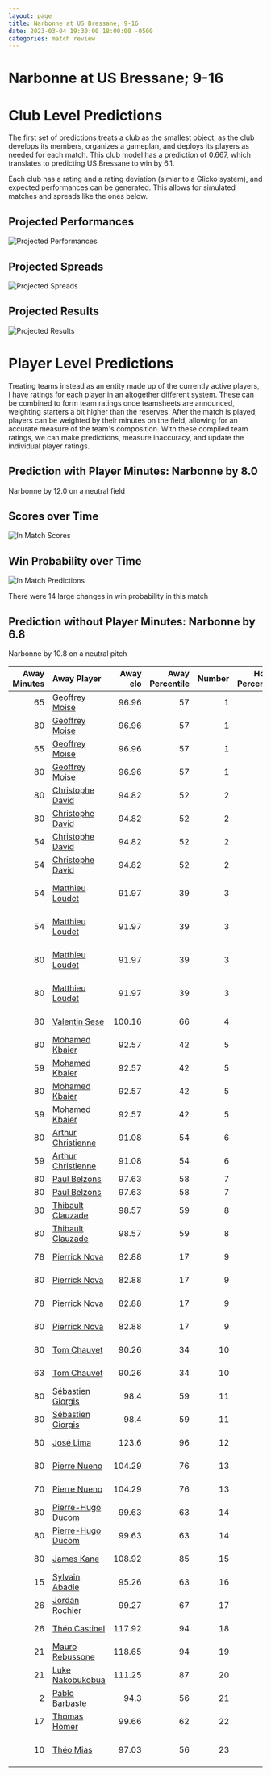 ```yaml
---  
layout: page  
title: Narbonne at US Bressane; 9-16  
date: 2023-03-04 19:30:00 18:00:00 -0500  
categories: match review  
---
```

# Narbonne at US Bressane; 9-16

# Club Level Predictions


The first set of predictions treats a club as the smallest object, as the club develops its members, organizes a gameplan, and deploys its players as needed for each match. This club model has a prediction of 0.667, which translates to predicting US Bressane to win by 6.1.

Each club has a rating and a rating deviation (simiar to a Glicko system), and expected performances can be generated. This allows for simulated matches and spreads like the ones below.
## Projected Performances


![Projected Performances](plots/performances_2023-03-04-USBressane-Narbonne.png)
## Projected Spreads


![Projected Spreads](plots/spreads_2023-03-04-USBressane-Narbonne.png)
## Projected Results


![Projected Results](plots/resultbar_2023-03-04-USBressane-Narbonne.png)
# Player Level Predictions


Treating teams instead as an entity made up of the currently active players, I have ratings for each player in an altogether different system. These can be combined to form team ratings once teamsheets are announced, weighting starters a bit higher than the reserves. After the match is played, players can be weighted by their minutes on the field, allowing for an accurate measure of the team's composition. With these compiled team ratings, we can make predictions, measure inaccuracy, and update the individual player ratings.
## Prediction with Player Minutes: Narbonne by 8.0


Narbonne by 12.0 on a neutral field
## Scores over Time


![In Match Scores](plots/recap_scores_2023-03-04-USBressane-Narbonne.png)
## Win Probability over Time


![In Match Predictions](plots/recap_prob_2023-03-04-USBressane-Narbonne.png)

There were 14 large changes in win probability in this match
## Prediction without Player Minutes: Narbonne by 6.8


Narbonne by 10.8 on a neutral pitch



|   Away Minutes | Away Player                                                         |   Away elo |   Away Percentile |   Number |   Home Percentile |   Home elo | Home Player                                                                       |   Home Minutes |
|---------------:|:--------------------------------------------------------------------|-----------:|------------------:|---------:|------------------:|-----------:|:----------------------------------------------------------------------------------|---------------:|
|             65 | [Geoffrey Moise](..//playerfiles//GeoffreyMoise_cleaned.md)         |      96.96 |                57 |        1 |                11 |      75.9  | [Vazha Kapanadze](..//playerfiles//VazhaKapanadze_cleaned.md)                     |             80 |
|             80 | [Geoffrey Moise](..//playerfiles//GeoffreyMoise_cleaned.md)         |      96.96 |                57 |        1 |                11 |      75.9  | [Vazha Kapanadze](..//playerfiles//VazhaKapanadze_cleaned.md)                     |             80 |
|             65 | [Geoffrey Moise](..//playerfiles//GeoffreyMoise_cleaned.md)         |      96.96 |                57 |        1 |                11 |      75.9  | [Vazha Kapanadze](..//playerfiles//VazhaKapanadze_cleaned.md)                     |             63 |
|             80 | [Geoffrey Moise](..//playerfiles//GeoffreyMoise_cleaned.md)         |      96.96 |                57 |        1 |                11 |      75.9  | [Vazha Kapanadze](..//playerfiles//VazhaKapanadze_cleaned.md)                     |             63 |
|             80 | [Christophe David](..//playerfiles//ChristopheDavid_cleaned.md)     |      94.82 |                52 |        2 |                17 |      85.13 | [Clément Jullien](..//playerfiles//ClémentJullien_cleaned.md)                     |             80 |
|             80 | [Christophe David](..//playerfiles//ChristopheDavid_cleaned.md)     |      94.82 |                52 |        2 |                17 |      85.13 | [Clément Jullien](..//playerfiles//ClémentJullien_cleaned.md)                     |             52 |
|             54 | [Christophe David](..//playerfiles//ChristopheDavid_cleaned.md)     |      94.82 |                52 |        2 |                17 |      85.13 | [Clément Jullien](..//playerfiles//ClémentJullien_cleaned.md)                     |             52 |
|             54 | [Christophe David](..//playerfiles//ChristopheDavid_cleaned.md)     |      94.82 |                52 |        2 |                17 |      85.13 | [Clément Jullien](..//playerfiles//ClémentJullien_cleaned.md)                     |             80 |
|             54 | [Matthieu Loudet](..//playerfiles//MatthieuLoudet_cleaned.md)       |      91.97 |                39 |        3 |                16 |      83.78 | [Willem Johannes Harmse](..//playerfiles//WillemJohannesHarmse_cleaned.md)        |             80 |
|             54 | [Matthieu Loudet](..//playerfiles//MatthieuLoudet_cleaned.md)       |      91.97 |                39 |        3 |                16 |      83.78 | [Willem Johannes Harmse](..//playerfiles//WillemJohannesHarmse_cleaned.md)        |             25 |
|             80 | [Matthieu Loudet](..//playerfiles//MatthieuLoudet_cleaned.md)       |      91.97 |                39 |        3 |                16 |      83.78 | [Willem Johannes Harmse](..//playerfiles//WillemJohannesHarmse_cleaned.md)        |             25 |
|             80 | [Matthieu Loudet](..//playerfiles//MatthieuLoudet_cleaned.md)       |      91.97 |                39 |        3 |                16 |      83.78 | [Willem Johannes Harmse](..//playerfiles//WillemJohannesHarmse_cleaned.md)        |             80 |
|             80 | [Valentin Sese](..//playerfiles//ValentinSese_cleaned.md)           |     100.16 |                66 |        4 |                76 |     105.25 | [Koen Bloemen](..//playerfiles//KoenBloemen_cleaned.md)                           |             80 |
|             80 | [Mohamed Kbaier](..//playerfiles//MohamedKbaier_cleaned.md)         |      92.57 |                42 |        5 |                31 |      89.36 | [Monty Leverstein](..//playerfiles//MontyLeverstein_cleaned.md)                   |             75 |
|             59 | [Mohamed Kbaier](..//playerfiles//MohamedKbaier_cleaned.md)         |      92.57 |                42 |        5 |                31 |      89.36 | [Monty Leverstein](..//playerfiles//MontyLeverstein_cleaned.md)                   |             75 |
|             80 | [Mohamed Kbaier](..//playerfiles//MohamedKbaier_cleaned.md)         |      92.57 |                42 |        5 |                31 |      89.36 | [Monty Leverstein](..//playerfiles//MontyLeverstein_cleaned.md)                   |             80 |
|             59 | [Mohamed Kbaier](..//playerfiles//MohamedKbaier_cleaned.md)         |      92.57 |                42 |        5 |                31 |      89.36 | [Monty Leverstein](..//playerfiles//MontyLeverstein_cleaned.md)                   |             80 |
|             80 | [Arthur Christienne](..//playerfiles//ArthurChristienne_cleaned.md) |      91.08 |                54 |        6 |                96 |     128.17 | [Lucas Lyons](..//playerfiles//LucasLyons_cleaned.md)                             |             80 |
|             59 | [Arthur Christienne](..//playerfiles//ArthurChristienne_cleaned.md) |      91.08 |                54 |        6 |                96 |     128.17 | [Lucas Lyons](..//playerfiles//LucasLyons_cleaned.md)                             |             80 |
|             80 | [Paul Belzons](..//playerfiles//PaulBelzons_cleaned.md)             |      97.63 |                58 |        7 |                10 |      80.04 | [Loïc Baradel](..//playerfiles//LoïcBaradel_cleaned.md)                           |             54 |
|             80 | [Paul Belzons](..//playerfiles//PaulBelzons_cleaned.md)             |      97.63 |                58 |        7 |                10 |      80.04 | [Loïc Baradel](..//playerfiles//LoïcBaradel_cleaned.md)                           |             80 |
|             80 | [Thibault Clauzade](..//playerfiles//ThibaultClauzade_cleaned.md)   |      98.57 |                59 |        8 |                73 |     103.56 | [Wael May](..//playerfiles//WaelMay_cleaned.md)                                   |             63 |
|             80 | [Thibault Clauzade](..//playerfiles//ThibaultClauzade_cleaned.md)   |      98.57 |                59 |        8 |                73 |     103.56 | [Wael May](..//playerfiles//WaelMay_cleaned.md)                                   |             80 |
|             78 | [Pierrick Nova](..//playerfiles//PierrickNova_cleaned.md)           |      82.88 |                17 |        9 |                17 |      79.73 | [Robin Graulle](..//playerfiles//RobinGraulle_cleaned.md)                         |             80 |
|             80 | [Pierrick Nova](..//playerfiles//PierrickNova_cleaned.md)           |      82.88 |                17 |        9 |                17 |      79.73 | [Robin Graulle](..//playerfiles//RobinGraulle_cleaned.md)                         |             74 |
|             78 | [Pierrick Nova](..//playerfiles//PierrickNova_cleaned.md)           |      82.88 |                17 |        9 |                17 |      79.73 | [Robin Graulle](..//playerfiles//RobinGraulle_cleaned.md)                         |             74 |
|             80 | [Pierrick Nova](..//playerfiles//PierrickNova_cleaned.md)           |      82.88 |                17 |        9 |                17 |      79.73 | [Robin Graulle](..//playerfiles//RobinGraulle_cleaned.md)                         |             80 |
|             80 | [Tom Chauvet](..//playerfiles//TomChauvet_cleaned.md)               |      90.26 |                34 |       10 |                15 |      79.36 | [Christian Lacombe](..//playerfiles//ChristianLacombe_cleaned.md)                 |             80 |
|             63 | [Tom Chauvet](..//playerfiles//TomChauvet_cleaned.md)               |      90.26 |                34 |       10 |                15 |      79.36 | [Christian Lacombe](..//playerfiles//ChristianLacombe_cleaned.md)                 |             80 |
|             80 | [Sébastien Giorgis](..//playerfiles//SébastienGiorgis_cleaned.md)   |      98.4  |                59 |       11 |                26 |      87.89 | [Élie De Fleurian](..//playerfiles//ÉlieDeFleurian_cleaned.md)                    |             80 |
|             80 | [Sébastien Giorgis](..//playerfiles//SébastienGiorgis_cleaned.md)   |      98.4  |                59 |       11 |                31 |      87.84 | [Thibaut Perrette](..//playerfiles//ThibautPerrette_cleaned.md)                   |             80 |
|             80 | [José Lima](..//playerfiles//JoséLima_cleaned.md)                   |     123.6  |                96 |       12 |                12 |      78.76 | [Maile Mamao](..//playerfiles//MaileMamao_cleaned.md)                             |             80 |
|             80 | [Pierre Nueno](..//playerfiles//PierreNueno_cleaned.md)             |     104.29 |                76 |       13 |                14 |      80.54 | [Benjamin Doy](..//playerfiles//BenjaminDoy_cleaned.md)                           |             80 |
|             70 | [Pierre Nueno](..//playerfiles//PierreNueno_cleaned.md)             |     104.29 |                76 |       13 |                14 |      80.54 | [Benjamin Doy](..//playerfiles//BenjaminDoy_cleaned.md)                           |             80 |
|             80 | [Pierre-Hugo Ducom](..//playerfiles//Pierre-HugoDucom_cleaned.md)   |      99.63 |                63 |       14 |                31 |      87.84 | [Thibaut Perrette](..//playerfiles//ThibautPerrette_cleaned.md)                   |             40 |
|             80 | [Pierre-Hugo Ducom](..//playerfiles//Pierre-HugoDucom_cleaned.md)   |      99.63 |                63 |       14 |                26 |      87.89 | [Élie De Fleurian](..//playerfiles//ÉlieDeFleurian_cleaned.md)                    |             80 |
|             80 | [James Kane](..//playerfiles//JamesKane_cleaned.md)                 |     108.92 |                85 |       15 |                28 |      85.43 | [Audric Sanlaville](..//playerfiles//AudricSanlaville_cleaned.md)                 |             80 |
|             15 | [Sylvain Abadie](..//playerfiles//SylvainAbadie_cleaned.md)         |      95.26 |                63 |       16 |                88 |     111.25 | [Quentin Drancourt](..//playerfiles//QuentinDrancourt_cleaned.md)                 |             17 |
|             26 | [Jordan Rochier](..//playerfiles//JordanRochier_cleaned.md)         |      99.27 |                67 |       17 |                32 |      89.67 | [Sione Anga'aelangi](..//playerfiles//SioneAnga'aelangi_cleaned.md)               |             28 |
|             26 | [Théo Castinel](..//playerfiles//ThéoCastinel_cleaned.md)           |     117.92 |                94 |       18 |                 4 |      66.11 | [Zauri Tevdorashvili](..//playerfiles//ZauriTevdorashvili_cleaned.md)             |             55 |
|             21 | [Mauro Rebussone](..//playerfiles//MauroRebussone_cleaned.md)       |     118.65 |                94 |       19 |                83 |     108.48 | [Thomas Déliance](..//playerfiles//ThomasDéliance_cleaned.md)                     |              5 |
|             21 | [Luke Nakobukobua](..//playerfiles//LukeNakobukobua_cleaned.md)     |     111.25 |                87 |       20 |                55 |      97.39 | [TJ Ioane](..//playerfiles//TJIoane_cleaned.md)                                   |             17 |
|              2 | [Pablo Barbaste](..//playerfiles//PabloBarbaste_cleaned.md)         |      94.3  |                56 |       21 |                27 |      82.04 | [Nicolas Tachat](..//playerfiles//NicolasTachat_cleaned.md)                       |             26 |
|             17 | [Thomas Homer](..//playerfiles//ThomasHomer_cleaned.md)             |      99.66 |                62 |       22 |                96 |     118.35 | [Nicolas Faure](..//playerfiles//NicolasFaure_cleaned.md)                         |              6 |
|             10 | [Théo Mias](..//playerfiles//ThéoMias_cleaned.md)                   |      97.03 |                56 |       23 |                94 |     118.63 | [Parataiso Silafai-Lea'ana](..//playerfiles//ParataisoSilafai-Lea'ana_cleaned.md) |             40 |

